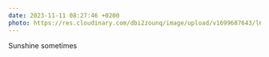 ```yaml
---
date: 2023-11-11 08:27:46 +0200
photo: https://res.cloudinary.com/dbi2zounq/image/upload/v1699687643/l6cwu306orobaoxhsrtl.jpg
---
```

Sunshine sometimes
